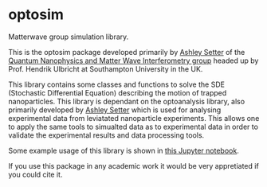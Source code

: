 # optosim
Matterwave group simulation library.

This is the optosim package developed primarily by [Ashley Setter](http://cmg.soton.ac.uk/people/ajs3g11/) of the [Quantum Nanophysics and Matter Wave Interferometry group](http://phyweb.phys.soton.ac.uk/matterwave/html/index.html) headed up by Prof. Hendrik Ulbricht at Southampton University in the UK.

This library contains some classes and functions to solve the SDE (Stochastic Differential Equation) describing the motion of trapped nanoparticles. This library is dependant on the optoanalysis library, also primarily developed by [Ashley Setter](http://cmg.soton.ac.uk/people/ajs3g11/) which is used for analysing experimental data from leviatated nanoparticle experiments. This allows one to apply the same tools to simualted data as to experimental data in order to validate the experimental results and data processing tools.

Some example usage of this library is shown in [this Jupyter notebook](sim_data_usage_demo.ipynb).

If you use this package in any academic work it would be very appretiated if you could cite it.